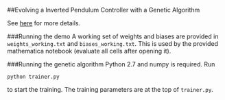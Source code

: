 ##Evolving a Inverted Pendulum Controller with a Genetic Algorithm

See [here](http://yukunlin.github.io/nagini/) for more details.

###Running the demo
A working set of weights and biases are provided in `weights_working.txt` and
`biases_working.txt`. This is used by the provided mathematica notebook
(evaluate all cells after opening it).

###Running the genetic algorithm
Python 2.7 and numpy is required. Run
```
python trainer.py
```
to start the training. The training parameters are at the top of `trainer.py`.
